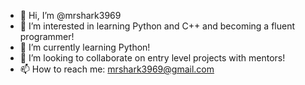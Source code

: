 - 👋 Hi, I’m @mrshark3969
- 👀 I’m interested in learning Python and C++ and becoming a fluent programmer!
- 🌱 I’m currently learning Python!
- 💞️ I’m looking to collaborate on entry level projects with mentors!
- 📫 How to reach me: mrshark3969@gmail.com

<!---
mrshark3969/mrshark3969 is a ✨ special ✨ repository because its `README.md` (this file) appears on your GitHub profile.
You can click the Preview link to take a look at your changes.
--->
